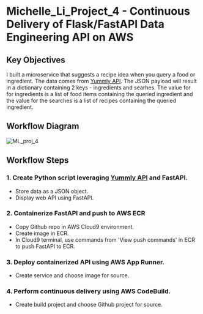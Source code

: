 # Michelle_Li_Project_4 -  Continuous Delivery of Flask/FastAPI Data Engineering API on AWS

## Key Objectives

I built a microservice that suggests a recipe idea when you query a food or ingredient. The data comes from [Yummly API](https://rapidapi.com/apidojo/api/yummly2). The JSON payload will result in a dictionary containing 2 keys - ingredients and searhes. The value for for ingredients is a list of food items containing the queried ingredient and the value for the searches is a list of recipes containing the queried ingredient. 

## Workflow Diagram
![ML_proj_4](https://user-images.githubusercontent.com/70456530/204611087-ef46d376-031d-4be2-a6fd-0c1c734f3935.png)

## Workflow Steps 

### 1. Create Python script leveraging [Yummly API](https://rapidapi.com/apidojo/api/yummly2) and FastAPI.
* Store data as a JSON object.
* Display web API using FastAPI. 

### 2. Containerize FastAPI and push to AWS ECR 
* Copy Github repo in AWS Cloud9 environment.
* Create image in ECR.
* In Cloud9 terminal, use commands from 'View push commands' in ECR to push FastAPI to ECR. 

### 3. Deploy containerized API using AWS App Runner.
* Create service and choose image for source.

### 4. Perform continuous delivery using AWS CodeBuild.
* Create build project and choose Github project for source. 

